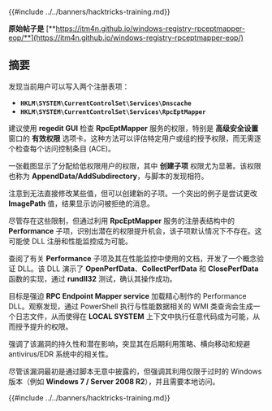 {{#include ../../banners/hacktricks-training.md}}

**原始帖子是** [**https://itm4n.github.io/windows-registry-rpceptmapper-eop/**](https://itm4n.github.io/windows-registry-rpceptmapper-eop/)

## 摘要

发现当前用户可以写入两个注册表项：

- **`HKLM\SYSTEM\CurrentControlSet\Services\Dnscache`**
- **`HKLM\SYSTEM\CurrentControlSet\Services\RpcEptMapper`**

建议使用 **regedit GUI** 检查 **RpcEptMapper** 服务的权限，特别是 **高级安全设置** 窗口的 **有效权限** 选项卡。这种方法可以评估特定用户或组的授予权限，而无需逐个检查每个访问控制条目 (ACE)。

一张截图显示了分配给低权限用户的权限，其中 **创建子项** 权限尤为显著。该权限也称为 **AppendData/AddSubdirectory**，与脚本的发现相符。

注意到无法直接修改某些值，但可以创建新的子项。一个突出的例子是尝试更改 **ImagePath** 值，结果显示访问被拒绝的消息。

尽管存在这些限制，但通过利用 **RpcEptMapper** 服务的注册表结构中的 **Performance** 子项，识别出潜在的权限提升机会，该子项默认情况下不存在。这可能使 DLL 注册和性能监控成为可能。

查阅了有关 **Performance** 子项及其在性能监控中使用的文档，开发了一个概念验证 DLL。该 DLL 演示了 **OpenPerfData**、**CollectPerfData** 和 **ClosePerfData** 函数的实现，通过 **rundll32** 测试，确认其操作成功。

目标是强迫 **RPC Endpoint Mapper service** 加载精心制作的 Performance DLL。观察发现，通过 PowerShell 执行与性能数据相关的 WMI 类查询会生成一个日志文件，从而使得在 **LOCAL SYSTEM** 上下文中执行任意代码成为可能，从而授予提升的权限。

强调了该漏洞的持久性和潜在影响，突显其在后期利用策略、横向移动和规避 antivirus/EDR 系统中的相关性。

尽管该漏洞最初是通过脚本无意中披露的，但强调其利用仅限于过时的 Windows 版本（例如 **Windows 7 / Server 2008 R2**），并且需要本地访问。

{{#include ../../banners/hacktricks-training.md}}
